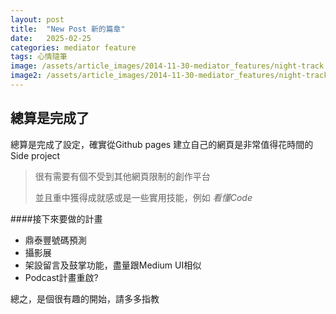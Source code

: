 ```yaml
---
layout: post
title:  "New Post 新的篇章"
date:   2025-02-25
categories: mediator feature
tags: 心情隨筆
image: /assets/article_images/2014-11-30-mediator_features/night-track.JPG
image2: /assets/article_images/2014-11-30-mediator_features/night-track-mobile.JPG
---
```

## 總算是完成了
總算是完成了設定，確實從Github pages 建立自己的網頁是非常值得花時間的Side project
> 很有需要有個不受到其他網頁限制的創作平台
>
> 並且重中獲得成就感或是一些實用技能，例如 *看懂Code*

####接下來要做的計畫
- 鼎泰豐號碼預測
- 攝影展
- 架設留言及鼓掌功能，盡量跟Medium UI相似
- Podcast計畫重啟?


總之，是個很有趣的開始，請多多指教